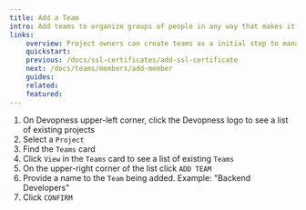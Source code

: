 ```yaml
---
title: Add a Team
intro: Add teams to organize groups of people in any way that makes it more convenient to grant and revoke project permissions.
links:
    overview: Project owners can create teams as a initial step to manage permissions and collaboration on environment resources.
    quickstart:
    previous: /docs/ssl-certificates/add-ssl-certificate
    next: /docs/teams/members/add-member
    guides:
    related:
    featured:
---
```


1. On Devopness upper-left corner, click the Devopness logo to see a list of existing projects
1. Select a `Project`
1. Find the `Teams` card
1. Click `View` in the `Teams` card to see a list of existing `Teams`
1. On the upper-right corner of the list click `ADD TEAM`
1. Provide a name to the `Team` being added. Example: "Backend Developers"
1. Click `CONFIRM`
